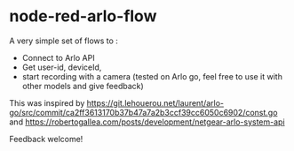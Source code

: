 # node-red-arlo-flow
A very simple set of flows to :
- Connect to Arlo API
- Get user-id, deviceId,
- start recording with a camera (tested on Arlo go, feel free to use it with other models and give feedback)

This was inspired by https://git.lehouerou.net/laurent/arlo-go/src/commit/ca2ff3613170b37b47a7a2b3ccf39cc6050c6902/const.go and https://robertogallea.com/posts/development/netgear-arlo-system-api

Feedback welcome!
